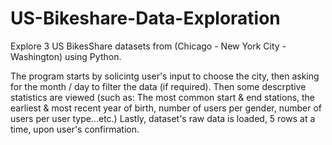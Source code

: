 # US-Bikeshare-Data-Exploration

Explore 3 US BikesShare datasets from (Chicago - New York City - Washington) using Python.

The program starts by solicintg user's input to choose the city, then asking for the month / day to filter the data (if required).
Then some descrptive statistics are viewed (such as: The most common start & end stations, the earliest & most recent year of birth, number of users per gender, number of users per user type...etc.)
Lastly, dataset's raw data is loaded, 5 rows at a time, upon user's confirmation.
